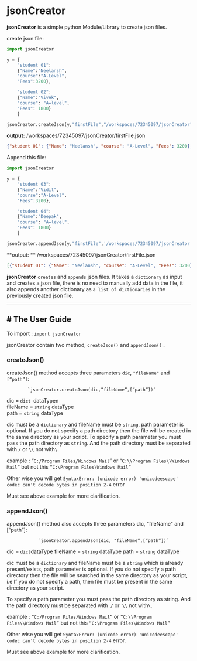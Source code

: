 # jsonCreator

**jsonCreator** is a simple python Module/Library to create  json files.

create json file:
```python
import jsonCreator

y = {
    "student 01":
    {"Name":"Neelansh",
    "course":"A-Level",
    "Fees":3200},

    "student 02":
    {"Name":"Vivek",
    "course": "A=level",
    "Fees": 1800}
    }

jsonCreator.createJson(y,"firstFile","/workspaces/72345097/jsonCreator")
```
**output:** /workspaces/72345097/jsonCreator/firstFile.json
```json
{"student 01": {"Name": "Neelansh", "course": "A-Level", "Fees": 3200}, "student 02": {"Name": "Vivek", "course": "A=level", "Fees": 1800}}
```

Append this file:
```python
import jsonCreator

y = {
    "student 03":
    {"Name":"Vidit",
    "course":"A-Level",
    "Fees":3200},

    "student 04":
    {"Name":"Deepak",
    "course": "A=level",
    "Fees": 1800}
    }

jsonCreator.appendJson(y,"firstFile",'/workspaces/72345097/jsonCreator')


```
**output: ** /workspaces/72345097/jsonCreator/firstFile.json
```json
[{"student 01": {"Name": "Neelansh", "course": "A-Level", "Fees": 3200}, "student 02": {"Name": "Vivek", "course": "A=level", "Fees": 1800}},{"student 03": {"Name": "Vidit", "course": "A-Level", "Fees": 3200}, "student 04": {"Name": "Deepak", "course": "A=level", "Fees": 1800}}]
```

**jsonCreator** `creates` and `appends` json files.
It takes a `dictionary` as input and creates a json file, there is no need to manually add data in the file, it also appends another dictionary as `a list of dictionaries` in the previously created json file.

------------

## # The User Guide

To import  : `import jsonCreator`

jsonCreator contain two method, `createJson()` and `appendJson()`
.
### createJson()
createJson() method accepts three parameters `dic`, `"fileName"` and `[“path”]`:

			`jsonCreator.createJson(dic,”fileName”,[“path”])`
								
dic  = `dict `dataTypen\
fileName = `string` dataType\
path = `string` dataType

dic must be a `dictionary` and fileName must be `string`, path parameter is optional. If you do not specify a path directory then the file will be created in the same directory as your script.
To specify a path parameter you must pass the path directory as `string`. And the path directory must be separated with `/` or `\\` not with` \ `.

 example : “`C:/Program Files/Windows Mail`” or “`C:\\Program Files\\Windows Mail”` but not this `“C:\Program Files\Windows Mail”`
 
 Other wise you will get `SyntaxError: (unicode error) 'unicodeescape' codec can't decode bytes in position 2-4`  error
 
 Must see above example for more clarification.

### appendJson()
appendJson() method also accepts three parameters dic, "fileName" and [“path”]:


    			`jsonCreator.appendJson(dic, "fileName”,[“path”])`
dic = `dict`dataType
fileName = `string` dataType
path = `string` dataType

dic must be a `dictionary` and fileName must be a `string` which is already present/exists, path parameter is optional. If you do not specify a path directory then the file will be searched in the same directory as your script, i.e If you do not specify a path, then file must be present in the same directory as your script. 

To specify a path parameter you must pass the path directory as string. And the path directory must be separated with` /` or` \\` not with`\`.

example : `“C:/Program Files/Windows Mail”` or `“C:\\Program Files\\Windows Mail”` but not this `“C:\Program Files\Windows Mail”`

Other wise you will get `SyntaxError: (unicode error) 'unicodeescape' codec can't decode bytes in position 2-4` error.

Must see above example for more clarification.

